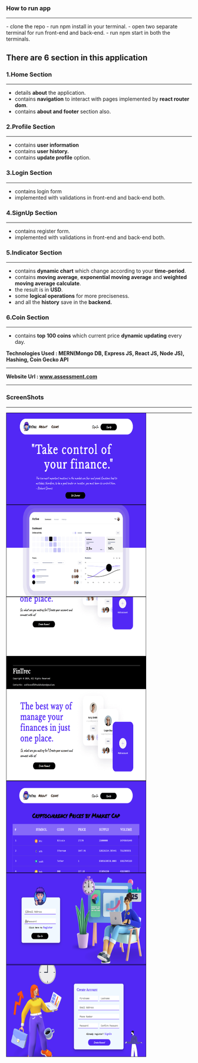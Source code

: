 
### How to run app
<hr>
- clone the repo
- run npm install in your terminal.
- open two separate terminal for run front-end and back-end.
- run npm start in both the terminals.

## There are 6 section in this application

### 1.Home Section
<hr>

- details **about** the application.
- contains **navigation** to interact with pages implemented by **react router dom**.
- contains **about and footer** section also. <br> 
  
### 2.Profile Section 
<hr>

- contains **user information**
- contains **user history.**
- contains **update profile** option.

### 3.Login Section
<hr>

- contains login form
- implemented with validations in front-end and back-end both.

### 4.SignUp Section
<hr>

- contains register form.
- implemented with validations in front-end and back-end both.

### 5.Indicator Section
<hr>

- contains **dynamic chart** which change according to your **time-period**.
- contains **moving average**, **exponential moving average** and **weighted moving average calculate**.
- the result is in **USD**.
- some **logical operations** for more preciseness.
- and all the **history** save in the **backend.**

### 6.Coin Section
<hr>

- contains **top** **100 coins** which current price **dynamic updating** every day.

**Technologies Used : MERN(Mongo DB, Express JS, React JS, Node JS), Hashing, Coin Gecko API**
<hr>




**Website Url : <a href="https://ronianalytics.netlify.app">www.assessment.com</a>**




<hr>

### ScreenShots    
<hr>
<center>
 <img src="https://github.com/codeBurner0/Roni_Analytics_assessment/blob/main/screenshots/h1.png"  width="380px" height="250px" align="left"/></img>
 <img src="https://github.com/codeBurner0/Roni_Analytics_assessment/blob/main/screenshots/h.png"  width="380px" height="250px" align="left"/><hr>
 <img src="https://github.com/codeBurner0/Roni_Analytics_assessment/blob/main/screenshots/h3.png"  width="380px" height="250px" align="left"/><br>
 <img src="https://github.com/codeBurner0/Roni_Analytics_assessment/blob/main/screenshots/a1.png"  width="380px" height="250px" align="left"/><br>
 <img src="https://github.com/codeBurner0/Roni_Analytics_assessment/blob/main/screenshots/c.png"  width="380px" height="250px" align="left"/><br>
 <img src="https://github.com/codeBurner0/Roni_Analytics_assessment/blob/main/screenshots/l.png"  width="380px" height="250px" align="left"/><br>
 <img src="https://github.com/codeBurner0/Roni_Analytics_assessment/blob/main/screenshots/s.png"  width="380px" height="250px" align="left"/><br>
 </center>

